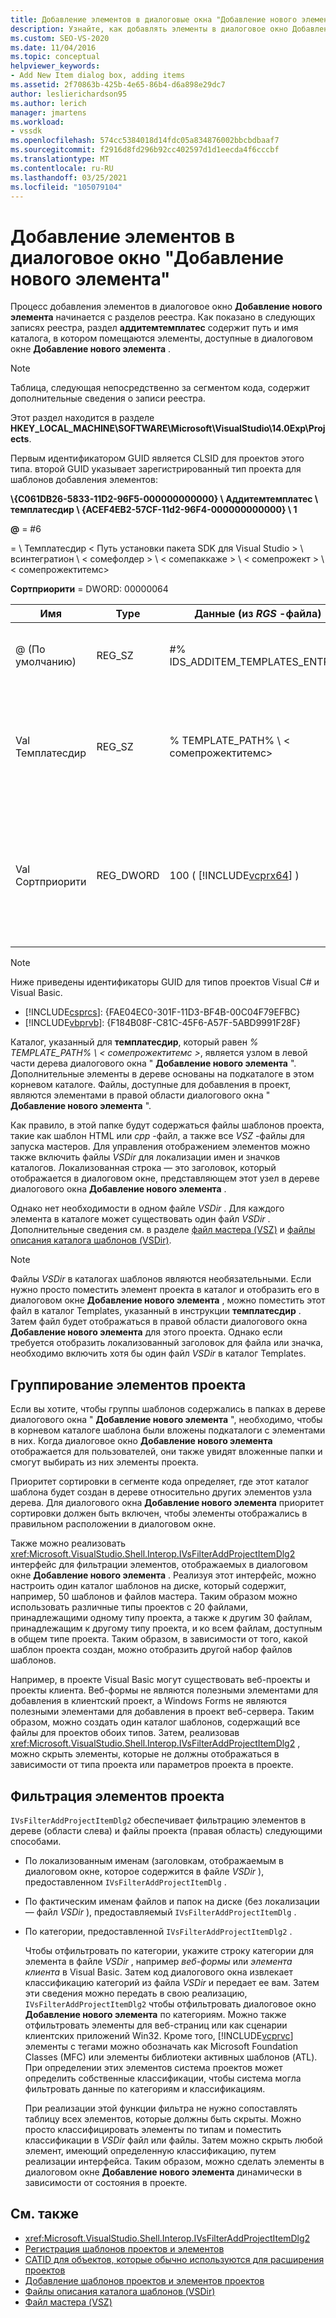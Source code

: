```yaml
---
title: Добавление элементов в диалоговые окна "Добавление нового элемента" | Документация Майкрософт
description: Узнайте, как добавлять элементы в диалоговое окно Добавление нового элемента в Visual Studio, чтобы можно было отображать шаблоны и элементы проектов для использования в проектах.
ms.custom: SEO-VS-2020
ms.date: 11/04/2016
ms.topic: conceptual
helpviewer_keywords:
- Add New Item dialog box, adding items
ms.assetid: 2f70863b-425b-4e65-86b4-d6a898e29dc7
author: leslierichardson95
ms.author: lerich
manager: jmartens
ms.workload:
- vssdk
ms.openlocfilehash: 574cc5384018d14fdc05a834876002bbcbdbaaf7
ms.sourcegitcommit: f2916d8fd296b92cc402597d1d1eecda4f6cccbf
ms.translationtype: MT
ms.contentlocale: ru-RU
ms.lasthandoff: 03/25/2021
ms.locfileid: "105079104"
---
```

# <a name="add-items-to-the-add-new-item-dialog-box"></a>Добавление элементов в диалоговое окно "Добавление нового элемента"
Процесс добавления элементов в диалоговое окно **Добавление нового элемента** начинается с разделов реестра. Как показано в следующих записях реестра, раздел **аддитемтемплатес** содержит путь и имя каталога, в котором помещаются элементы, доступные в диалоговом окне **Добавление нового элемента** .

> [!NOTE]
> Таблица, следующая непосредственно за сегментом кода, содержит дополнительные сведения о записи реестра.

 Этот раздел находится в разделе **HKEY_LOCAL_MACHINE\SOFTWARE\Microsoft\VisualStudio\14.0Exp\Projects**.

 Первым идентификатором GUID является CLSID для проектов этого типа. второй GUID указывает зарегистрированный тип проекта для шаблонов добавления элементов:

 **\\{C061DB26-5833-11D2-96F5-000000000000} \\ Аддитемтемплатес \\ темплатесдир \\ {ACEF4EB2-57CF-11d2-96F4-000000000000} \\ 1**

 **@** = #6

   =  \\ Темплатесдир &lt; Путь установки пакета SDK для Visual Studio &gt; \\ всинтегратион \\ &lt; сомефолдер &gt; \\ &lt; сомепаккаже &gt; \\ &lt; сомепрожект &gt; \\ &lt; сомепрожектитемс&gt;

 **Сортприорити** = DWORD: 00000064

| Имя | Type | Данные (из *RGS* -файла) | Описание |
|------------------|-----------| - | - |
| @ (По умолчанию) | REG_SZ | #% IDS_ADDITEM_TEMPLATES_ENTRY% | Идентификатор ресурса для **добавления шаблонов элементов** . |
| Val Темплатесдир | REG_SZ | % TEMPLATE_PATH% \\ &lt; сомепрожектитемс&gt; | Путь к элементам проекта, отображаемым в диалоговом окне мастера **добавления нового элемента** . |
| Val Сортприорити | REG_DWORD | 100 ( [!INCLUDE[vcprx64](../../extensibility/internals/includes/vcprx64_md.md)] ) | Определяет порядок сортировки в узле дерева файлов, отображаемых в диалоговом окне " **Добавление нового элемента** ". |

> [!NOTE]
> Ниже приведены идентификаторы GUID для типов проектов Visual C# и Visual Basic.
> - [!INCLUDE[csprcs](../../data-tools/includes/csprcs_md.md)]: {FAE04EC0-301F-11D3-BF4B-00C04F79EFBC}
> - [!INCLUDE[vbprvb](../../code-quality/includes/vbprvb_md.md)]: {F184B08F-C81C-45F6-A57F-5ABD9991F28F}

 Каталог, указанный для **темплатесдир**, который равен *% TEMPLATE_PATH% \\ &lt; сомепрожектитемс &gt;*, является узлом в левой части дерева диалогового окна " **Добавление нового элемента** ". Дополнительные элементы в дереве основаны на подкаталоге в этом корневом каталоге. Файлы, доступные для добавления в проект, являются элементами в правой области диалогового окна " **Добавление нового элемента** ".

 Как правило, в этой папке будут содержаться файлы шаблонов проекта, такие как шаблон HTML или *cpp* -файл, а также все *VSZ* -файлы для запуска мастеров. Для управления отображением элементов можно также включить файлы *VSDir* для локализации имен и значков каталогов. Локализованная строка — это заголовок, который отображается в диалоговом окне, представляющем этот узел в дереве диалогового окна **Добавление нового элемента** .

 Однако нет необходимости в одном файле *VSDir* . Для каждого элемента в каталоге может существовать один файл *VSDir* . Дополнительные сведения см. в разделе [файл мастера (VSZ)](../../extensibility/internals/wizard-dot-vsz-file.md) и [файлы описания каталога шаблонов (VSDir)](../../extensibility/internals/template-directory-description-dot-vsdir-files.md).

> [!NOTE]
> Файлы *VSDir* в каталогах шаблонов являются необязательными. Если нужно просто поместить элемент проекта в каталог и отобразить его в диалоговом окне **Добавление нового элемента** , можно поместить этот файл в каталог Templates, указанный в инструкции **темплатесдир** . Затем файл будет отображаться в правой области диалогового окна **Добавление нового элемента** для этого проекта. Однако если требуется отобразить локализованный заголовок для файла или значка, необходимо включить хотя бы один файл *VSDir* в каталог Templates.

## <a name="group-project-items"></a>Группирование элементов проекта
 Если вы хотите, чтобы группы шаблонов содержались в папках в дереве диалогового окна " **Добавление нового элемента** ", необходимо, чтобы в корневом каталоге шаблона были вложены подкаталоги с элементами в них. Когда диалоговое окно **Добавление нового элемента** отображается для пользователей, они также увидят вложенные папки и смогут выбирать из них элементы проекта.

 Приоритет сортировки в сегменте кода определяет, где этот каталог шаблона будет создан в дереве относительно других элементов узла дерева. Для диалогового окна **Добавление нового элемента** приоритет сортировки должен быть включен, чтобы элементы отображались в правильном расположении в диалоговом окне.

 Также можно реализовать <xref:Microsoft.VisualStudio.Shell.Interop.IVsFilterAddProjectItemDlg2> интерфейс для фильтрации элементов, отображаемых в диалоговом окне **Добавление нового элемента** . Реализуя этот интерфейс, можно настроить один каталог шаблонов на диске, который содержит, например, 50 шаблонов и файлов мастера. Таким образом можно использовать различные типы проектов с 20 файлами, принадлежащими одному типу проекта, а также к другим 30 файлам, принадлежащим к другому типу проекта, и ко всем файлам, доступным в общем типе проекта. Таким образом, в зависимости от того, какой шаблон проекта создан, можно отобразить другой набор файлов шаблонов.

 Например, в проекте Visual Basic могут существовать веб-проекты и проекты клиента. Веб-формы не являются полезными элементами для добавления в клиентский проект, а Windows Forms не являются полезными элементами для добавления в проект веб-сервера. Таким образом, можно создать один каталог шаблонов, содержащий все файлы для проектов обоих типов. Затем, реализовав <xref:Microsoft.VisualStudio.Shell.Interop.IVsFilterAddProjectItemDlg2> , можно скрыть элементы, которые не должны отображаться в зависимости от типа проекта или параметров проекта в проекте.

## <a name="filter-project-items"></a>Фильтрация элементов проекта
 `IVsFilterAddProjectItemDlg2` обеспечивает фильтрацию элементов в дереве (области слева) и файлы проекта (правая область) следующими способами.

- По локализованным именам (заголовкам, отображаемым в диалоговом окне, которое содержится в файле *VSDir* ), предоставленном `IVsFilterAddProjectItemDlg` .

- По фактическим именам файлов и папок на диске (без локализации — файл *VSDir* ), предоставляемый `IVsFilterAddProjectItemDlg` .

- По категории, предоставленной `IVsFilterAddProjectItemDlg2` .

  Чтобы отфильтровать по категории, укажите строку категории для элемента в файле *VSDir* , например *веб-формы* или *элемента клиента* в Visual Basic. Затем код диалогового окна извлекает классификацию категорий из файла *VSDir* и передает ее вам. Затем эти сведения можно передать в свою реализацию, `IVsFilterAddProjectItemDlg2` чтобы отфильтровать диалоговое окно **Добавление нового элемента** по категориям. Можно также отфильтровать элементы для веб-страниц или как сценарии клиентских приложений Win32. Кроме того, [!INCLUDE[vcprvc](../../code-quality/includes/vcprvc_md.md)] элементы с тегами можно обозначать как Microsoft Foundation Classes (MFC) или элементы библиотеки активных шаблонов (ATL). При определении этих элементов система проектов может определить собственные классификации, чтобы система могла фильтровать данные по категориям и классификациям.

  При реализации этой функции фильтра не нужно сопоставлять таблицу всех элементов, которые должны быть скрыты. Можно просто классифицировать элементы по типам и поместить классификации в *VSDir* файл или файлы. Затем можно скрыть любой элемент, имеющий определенную классификацию, путем реализации интерфейса. Таким образом, можно сделать элементы в диалоговом окне **Добавление нового элемента** динамически в зависимости от состояния в проекте.

## <a name="see-also"></a>См. также
- <xref:Microsoft.VisualStudio.Shell.Interop.IVsFilterAddProjectItemDlg2>
- [Регистрация шаблонов проектов и элементов](../../extensibility/internals/registering-project-and-item-templates.md)
- [CATID для объектов, которые обычно используются для расширения проектов](../../extensibility/internals/catids-for-objects-that-are-typically-used-to-extend-projects.md)
- [Добавление шаблонов проектов и элементов проектов](../../extensibility/internals/adding-project-and-project-item-templates.md)
- [Файлы описания каталога шаблонов (VSDir)](../../extensibility/internals/template-directory-description-dot-vsdir-files.md)
- [Файл мастера (VSZ)](../../extensibility/internals/wizard-dot-vsz-file.md)
